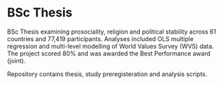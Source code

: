 # BSc Thesis
BSc Thesis examining prosociality, religion and political stability across 61 countries and 77,419 participants. Analyses included OLS multiple regression and multi-level modelling of World Values Survey (WVS) data. The project scored 80% and was awarded the Best Performance award (joint).

Repository contains thesis, study preregisteration and analysis scripts.
